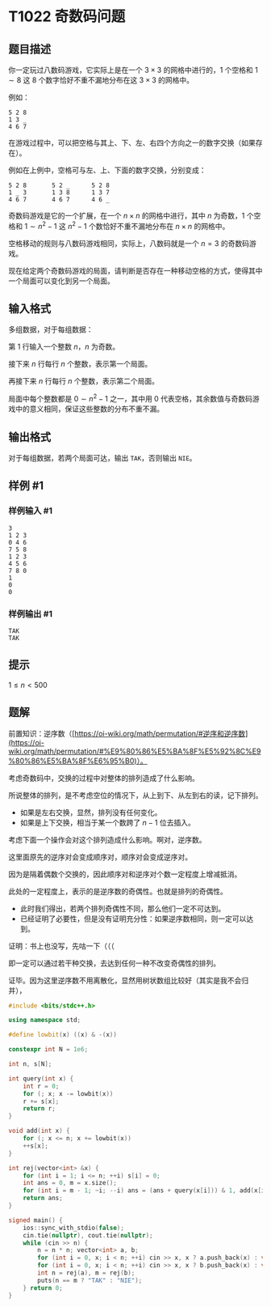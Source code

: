 # T1022 奇数码问题

## 题目描述

你一定玩过八数码游戏，它实际上是在一个 $3 \times 3$ 的网格中进行的，$1$ 个空格和 $1 \sim 8$ 这 $8$ 个数字恰好不重不漏地分布在这 $3 \times 3$ 的网格中。

例如：

    5 2 8
    1 3 _
    4 6 7


在游戏过程中，可以把空格与其上、下、左、右四个方向之一的数字交换（如果存在）。

例如在上例中，空格可与左、上、下面的数字交换，分别变成：

    5 2 8       5 2 _      5 2 8
    1 _ 3       1 3 8      1 3 7
    4 6 7       4 6 7      4 6 _


奇数码游戏是它的一个扩展，在一个 $n \times n$ 的网格中进行，其中 $n$ 为奇数，$1$ 个空格和 $1 \sim n^2-1$ 这 $n^2-1$ 个数恰好不重不漏地分布在 $n \times n$ 的网格中。

空格移动的规则与八数码游戏相同，实际上，八数码就是一个 $n=3$ 的奇数码游戏。

现在给定两个奇数码游戏的局面，请判断是否存在一种移动空格的方式，使得其中一个局面可以变化到另一个局面。

## 输入格式

多组数据，对于每组数据：

第 $1$ 行输入一个整数 $n$，$n$ 为奇数。

接下来 $n$ 行每行 $n$ 个整数，表示第一个局面。

再接下来 $n$ 行每行 $n$ 个整数，表示第二个局面。

局面中每个整数都是 $0 \sim n^2-1$ 之一，其中用 $0$ 代表空格，其余数值与奇数码游戏中的意义相同，保证这些整数的分布不重不漏。

## 输出格式

对于每组数据，若两个局面可达，输出 `TAK`，否则输出 `NIE`。

## 样例 #1

### 样例输入 #1

```
3
1 2 3
0 4 6
7 5 8
1 2 3
4 5 6
7 8 0
1
0
0
```

### 样例输出 #1

```
TAK
TAK
```

## 提示

$1 \le n < 500$

## 题解

前置知识：逆序数（[https://oi-wiki.org/math/permutation/#逆序和逆序数](https://oi-wiki.org/math/permutation/#%E9%80%86%E5%BA%8F%E5%92%8C%E9%80%86%E5%BA%8F%E6%95%B0)）。

考虑奇数码中，交换的过程中对整体的排列造成了什么影响。

所说整体的排列，是不考虑空位的情况下，从上到下、从左到右的读，记下排列。

+ 如果是左右交换，显然，排列没有任何变化。
+ 如果是上下交换，相当于某一个数跨了 $n-1$ 位去插入。

考虑下面一个操作会对这个排列造成什么影响。啊对，逆序数。

这里面原先的逆序对会变成顺序对，顺序对会变成逆序对。

因为是隔着偶数个交换的，因此顺序对和逆序对个数一定程度上增减抵消。

此处的一定程度上，表示的是逆序数的奇偶性。也就是排列的奇偶性。

+ 此时我们得出，若两个排列奇偶性不同，那么他们一定不可达到。
+ 已经证明了必要性，但是没有证明充分性：如果逆序数相同，则一定可以达到。

证明：书上也没写，先咕一下（（（

即一定可以通过若干种交换，去达到任何一种不改变奇偶性的排列。

证毕。因为这里逆序数不用离散化，显然用树状数组比较好（其实是我不会归并），

```cpp
#include <bits/stdc++.h>

using namespace std;

#define lowbit(x) ((x) & -(x))

constexpr int N = 1e6;

int n, s[N];

int query(int x) {
	int r = 0;
	for (; x; x -= lowbit(x))
	r += s[x];
	return r;
}

void add(int x) {
	for (; x <= n; x += lowbit(x))
	++s[x];
}

int rej(vector<int> &x) {
	for (int i = 1; i <= n; ++i) s[i] = 0;
	int ans = 0, m = x.size();
	for (int i = m - 1; ~i; --i) ans = (ans + query(x[i])) & 1, add(x[i]);
	return ans;
}

signed main() {
    ios::sync_with_stdio(false);
    cin.tie(nullptr), cout.tie(nullptr);
    while (cin >> n) {
    	n = n * n; vector<int> a, b;
    	for (int i = 0, x; i < n; ++i) cin >> x, x ? a.push_back(x) : void(0);
    	for (int i = 0, x; i < n; ++i) cin >> x, x ? b.push_back(x) : void(0);
    	int n = rej(a), m = rej(b);
    	puts(n == m ? "TAK" : "NIE");
    } return 0;
}
```